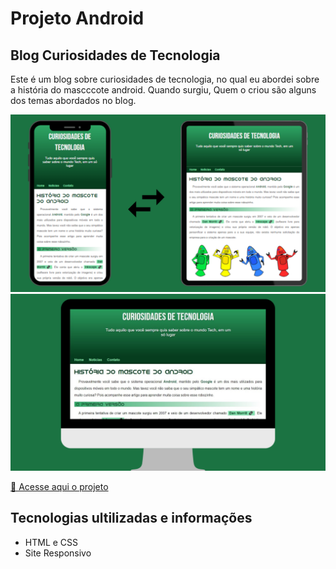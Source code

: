 # Projeto Android

## Blog Curiosidades de Tecnologia

Este é um blog sobre curiosidades de tecnologia, no qual eu abordei sobre a história do mascccote android. Quando surgiu, Quem o criou são alguns dos temas abordados no blog.

<img src="imagens/celular.png" alt="visualização em dispositivos menores">

<img src="imagens/pc.png" alt="visualização no pc">

<a href="https://joselucas77.github.io/projeto-android/">🔗 Acesse aqui o projeto</a>

## Tecnologias ultilizadas e informações

- HTML e CSS
- Site Responsivo
